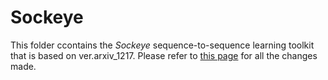 # Sockeye

This folder ccontains the *Sockeye* sequence-to-sequence learning toolkit that is based on ver.arxiv_1217.
Please refer to [this page](../../compare/arxiv_1217...bojian/Echo-Refactored) 
  for all the changes made.
